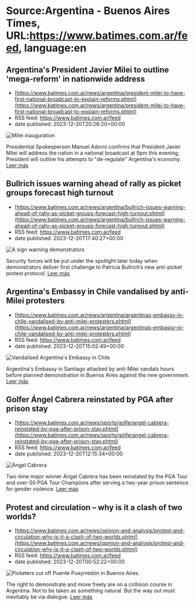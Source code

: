 # Source:Argentina - Buenos Aires Times, URL:https://www.batimes.com.ar/feed, language:en

## Argentina's President Javier Milei to outline 'mega-reform' in nationwide address
 - [https://www.batimes.com.ar/news/argentina/president-milei-to-have-first-national-broadcast-to-explain-reforms.phtml](https://www.batimes.com.ar/news/argentina/president-milei-to-have-first-national-broadcast-to-explain-reforms.phtml)
 - RSS feed: https://www.batimes.com.ar/feed
 - date published: 2023-12-20T20:26:20+00:00

<p><img alt="Milei inauguration" src="https://fotos.perfil.com/2023/12/15/trim/540/304/milei-inauguration-1720481.jpg" /></p>Presidential Spokesperson Manuel Adorni confirms that President Javier Milei will address the nation in a national broadcast at 9pm this evening; President will outline his attempts to "de-regulate" Argentina's economy. <a href="https://www.batimes.com.ar/news/argentina/president-milei-to-have-first-national-broadcast-to-explain-reforms.phtml">Leer más</a>

## Bullrich issues warning ahead of rally as picket groups forecast high turnout
 - [https://www.batimes.com.ar/news/argentina/bullrich-issues-warning-ahead-of-rally-as-picket-groups-forecast-high-turnout.phtml](https://www.batimes.com.ar/news/argentina/bullrich-issues-warning-ahead-of-rally-as-picket-groups-forecast-high-turnout.phtml)
 - RSS feed: https://www.batimes.com.ar/feed
 - date published: 2023-12-20T17:40:27+00:00

<p><img alt="A sign warning demonstrators" src="https://fotos.perfil.com/2023/12/20/trim/540/304/a-sign-warning-demonstrators-1723340.jpg" /></p>Security forces will be put under the spotlight later today when demonstrators deliver first challenge to Patricia Bullrich’s new anti-picket protest protocol.
 <a href="https://www.batimes.com.ar/news/argentina/bullrich-issues-warning-ahead-of-rally-as-picket-groups-forecast-high-turnout.phtml">Leer más</a>

## Argentina's Embassy in Chile vandalised by anti-Milei protesters
 - [https://www.batimes.com.ar/news/argentina/argentinas-embassy-in-chile-vandalised-by-anti-milei-protesters.phtml](https://www.batimes.com.ar/news/argentina/argentinas-embassy-in-chile-vandalised-by-anti-milei-protesters.phtml)
 - RSS feed: https://www.batimes.com.ar/feed
 - date published: 2023-12-20T15:02:49+00:00

<p><img alt="Vandalised Argentina's Embassy in Chile" src="https://fotos.perfil.com/2023/12/20/trim/540/304/vandalised-argentinas-embassy-in-chile-1723194.jpg" /></p>Argentina's Embassy in Santiago attacked by anti-Milei vandals hours before planned demonstration in Buenos Aires against the new government. <a href="https://www.batimes.com.ar/news/argentina/argentinas-embassy-in-chile-vandalised-by-anti-milei-protesters.phtml">Leer más</a>

## Golfer Ángel Cabrera reinstated by PGA after prison stay
 - [https://www.batimes.com.ar/news/sports/golferangel-cabrera-reinstated-by-pga-after-prison-stay.phtml](https://www.batimes.com.ar/news/sports/golferangel-cabrera-reinstated-by-pga-after-prison-stay.phtml)
 - RSS feed: https://www.batimes.com.ar/feed
 - date published: 2023-12-20T12:15:34+00:00

<p><img alt="Ángel Cabrera" src="https://fotos.perfil.com/2023/12/20/trim/540/304/angel-cabrera-1723056.jpg" /></p>Two-time major winner Ángel Cabrera has been reinstated by the PGA Tour and over-50 PGA Tour Champions after serving a two-year prison sentence for gender violence. <a href="https://www.batimes.com.ar/news/sports/golferangel-cabrera-reinstated-by-pga-after-prison-stay.phtml">Leer más</a>

## Protest and circulation – why is it a clash of two worlds?
 - [https://www.batimes.com.ar/news/opinion-and-analysis/protest-and-circulation-why-is-it-a-clash-of-two-worlds.phtml](https://www.batimes.com.ar/news/opinion-and-analysis/protest-and-circulation-why-is-it-a-clash-of-two-worlds.phtml)
 - RSS feed: https://www.batimes.com.ar/feed
 - date published: 2023-12-20T00:52:22+00:00

<p><img alt="Picketers cut off Puente Pueyrredón in Buenos Aires." src="https://fotos.perfil.com/2023/12/19/trim/540/304/picketers-cut-off-puente-pueyrredon-in-buenos-aires-1722433.jpg" /></p>The right to demonstrate and move freely are on a collision course in Argentina. Not
to be taken as something natural. But the way out must inevitably be via dialogue. <a href="https://www.batimes.com.ar/news/opinion-and-analysis/protest-and-circulation-why-is-it-a-clash-of-two-worlds.phtml">Leer más</a>

